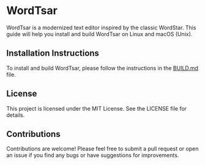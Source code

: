 # WordTsar

WordTsar is a modernized text editor inspired by the classic WordStar. This guide will help you install and build WordTsar on Linux and macOS (Unix).

## Installation Instructions

To install and build WordTsar, please follow the instructions in the [BUILD.md](BUILD.md) file.

## License

This project is licensed under the MIT License. See the LICENSE file for details.

## Contributions

Contributions are welcome! Please feel free to submit a pull request or open an issue if you find any bugs or have suggestions for improvements.